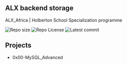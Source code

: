 ## ALX backend storage

ALX_Africa | Holberton School Specialization programme

![Repo size](https://img.shields.io/github/repo-size/Mar-Issah/alx-backend-storage)
![Repo License](https://img.shields.io/github/license/Mar-Issah/alx-backend-storage.svg)
![Latest commit](https://img.shields.io/github/last-commit/Mar-Issah/alx-backend-storage/master?style=round-square)

## Projects

- 0x00-MySQL_Advanced
